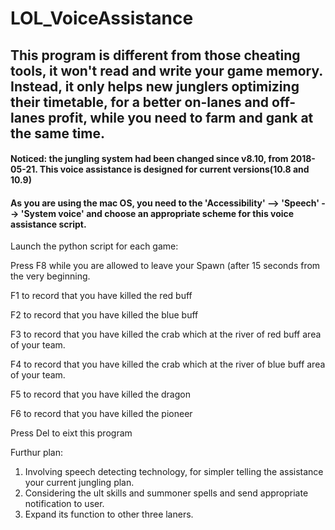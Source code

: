 # LOL_VoiceAssistance

## This program is different from those cheating tools, it won't read and write your game memory. Instead, it only helps new junglers optimizing their timetable, for a better on-lanes and off-lanes profit, while you need to farm and gank at the same time.

#### Noticed: the jungling system had been changed since v8.10, from 2018-05-21. This voice assistance is designed for current versions(10.8 and 10.9)

#### As you are using the mac OS, you need to the 'Accessibility' --> 'Speech' --> 'System voice' and choose an appropriate scheme for this voice assistance script.

Launch the python script for each game:

Press F8 while you are allowed to leave your Spawn (after 15 seconds from the very beginning.

F1 to record that you have killed the red buff

F2 to record that you have killed the blue buff

F3 to record that you have killed the crab which at the river of red buff area of your team.

F4 to record that you have killed the crab which at the river of blue buff area of your team.

F5 to record that you have killed the dragon

F6 to record that you have killed the pioneer

Press Del to eixt this program

Furthur plan:
1. Involving speech detecting technology, for simpler telling the assistance your current jungling plan.
2. Considering the ult skills and summoner spells and send appropriate notification to user.
3. Expand its function to other three laners.
